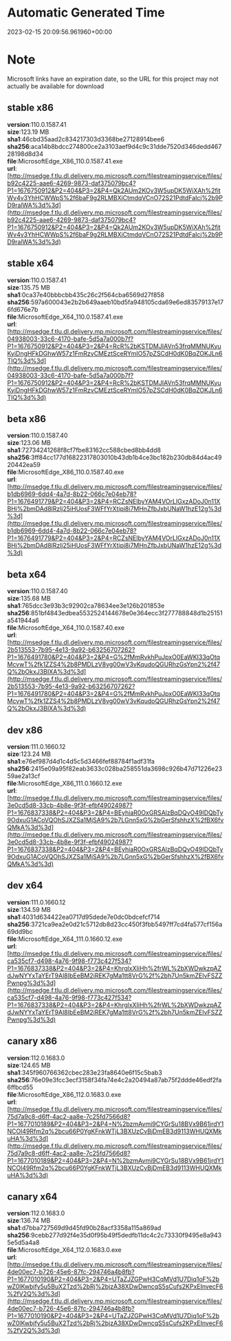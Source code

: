 # Automatic Generated Time
2023-02-15 20:09:56.961960+00:00

# Note
Microsoft links have an expiration date, so the URL for this project may not actually be available for download

## stable x86
**version**:110.0.1587.41  
**size**:123.19 MB  
**sha1**:46cbd35aad2c834217303d3368be27128914bee6  
**sha256**:aca14b8bdcc274800ce2a3103aef9d4c9c31dde7520d346dedd46728198d8d34  
**file**:MicrosoftEdge_X86_110.0.1587.41.exe  
**url**:[http://msedge.f.tlu.dl.delivery.mp.microsoft.com/filestreamingservice/files/b92c4225-aae6-4269-9873-daf375079bc4?P1=1676750912&P2=404&P3=2&P4=Qk2AUm2KOv3W5upDK5WiXAh%2fitWv4v3YhHCWWpS%2f6baF9g2RLMBXjCtmdqVCnO72S21PdtdFaIcj%2b9PD9ralWA%3d%3d](http://msedge.f.tlu.dl.delivery.mp.microsoft.com/filestreamingservice/files/b92c4225-aae6-4269-9873-daf375079bc4?P1=1676750912&P2=404&P3=2&P4=Qk2AUm2KOv3W5upDK5WiXAh%2fitWv4v3YhHCWWpS%2f6baF9g2RLMBXjCtmdqVCnO72S21PdtdFaIcj%2b9PD9ralWA%3d%3d)  

## stable x64
**version**:110.0.1587.41  
**size**:135.75 MB  
**sha1**:0ca37e40bbbcbb435c26c2f564cba6569d27f858  
**sha256**:597a600043e2b2b649aaeb10bd5fa948105cda69e6ed83579137e176fd676e7b  
**file**:MicrosoftEdge_X64_110.0.1587.41.exe  
**url**:[http://msedge.f.tlu.dl.delivery.mp.microsoft.com/filestreamingservice/files/04938003-33c6-4170-bafe-5d5a7a000b7f?P1=1676750912&P2=404&P3=2&P4=RcR%2bKSTDMJIAVn53frqMMNUKyuKyiDngHFkDGhwW57z1FmRzvCMEztSceRYmIO57pZSCdH0dK0BqZOKJLn6TIQ%3d%3d](http://msedge.f.tlu.dl.delivery.mp.microsoft.com/filestreamingservice/files/04938003-33c6-4170-bafe-5d5a7a000b7f?P1=1676750912&P2=404&P3=2&P4=RcR%2bKSTDMJIAVn53frqMMNUKyuKyiDngHFkDGhwW57z1FmRzvCMEztSceRYmIO57pZSCdH0dK0BqZOKJLn6TIQ%3d%3d)  

## beta x86
**version**:110.0.1587.40  
**size**:123.06 MB  
**sha1**:72734241268f8cf7fbe83162cc588cbed8bb4dd8  
**sha256**:3ff84cc177d16822317803010b43db1b4ce3bc182b230db84d4ac4920442ea59  
**file**:MicrosoftEdge_X86_110.0.1587.40.exe  
**url**:[http://msedge.f.tlu.dl.delivery.mp.microsoft.com/filestreamingservice/files/b1db6969-6dd4-4a7d-8b22-066c7e04eb78?P1=1676491779&P2=404&P3=2&P4=RCZsNElbyYAM4VOrLIGxzADoJ0n11XBHi%2bmDAd8lRzlj25iHUosF3WFfYrXtipi8i7MHnZfbJxbUNaW1hzE12g%3d%3d](http://msedge.f.tlu.dl.delivery.mp.microsoft.com/filestreamingservice/files/b1db6969-6dd4-4a7d-8b22-066c7e04eb78?P1=1676491779&P2=404&P3=2&P4=RCZsNElbyYAM4VOrLIGxzADoJ0n11XBHi%2bmDAd8lRzlj25iHUosF3WFfYrXtipi8i7MHnZfbJxbUNaW1hzE12g%3d%3d)  

## beta x64
**version**:110.0.1587.40  
**size**:135.68 MB  
**sha1**:765dcc3e93b3c92902ca78634ee3e126b201853e  
**sha256**:851bf4843edbea5532524144678e0e364ecc3f277788848d1b25151a541944a6  
**file**:MicrosoftEdge_X64_110.0.1587.40.exe  
**url**:[http://msedge.f.tlu.dl.delivery.mp.microsoft.com/filestreamingservice/files/2b513553-7b95-4e13-9a92-b63256707262?P1=1676491780&P2=404&P3=2&P4=G%2fMmRvkhPuJpxO0EaWKI33qOtqMcvwT%2fk1ZZS4%2b8PMDLzV8vg00wV3vKqudoQGURhzGsYpn2%2f47Q%2bOkxJ3BIXA%3d%3d](http://msedge.f.tlu.dl.delivery.mp.microsoft.com/filestreamingservice/files/2b513553-7b95-4e13-9a92-b63256707262?P1=1676491780&P2=404&P3=2&P4=G%2fMmRvkhPuJpxO0EaWKI33qOtqMcvwT%2fk1ZZS4%2b8PMDLzV8vg00wV3vKqudoQGURhzGsYpn2%2f47Q%2bOkxJ3BIXA%3d%3d)  

## dev x86
**version**:111.0.1660.12  
**size**:123.24 MB  
**sha1**:e76ef987d4d1c4d5c5d3466fef88784f1adf31fa  
**sha256**:2415e09a95f82eab3633c028ba258551da3698c926b47d71226e2359ae2a13cf  
**file**:MicrosoftEdge_X86_111.0.1660.12.exe  
**url**:[http://msedge.f.tlu.dl.delivery.mp.microsoft.com/filestreamingservice/files/3e0cd5d8-33cb-4b8e-9f3f-efbf49024987?P1=1676837338&P2=404&P3=2&P4=BEyhiaR0OxGRSAlzBqDQvO49IDQbTy9OdxuG1ACoVQOhSJXZSa1MjSA9%2b7LGnn5xG%2bGerSfshhzX%2fBX6fvQMkA%3d%3d](http://msedge.f.tlu.dl.delivery.mp.microsoft.com/filestreamingservice/files/3e0cd5d8-33cb-4b8e-9f3f-efbf49024987?P1=1676837338&P2=404&P3=2&P4=BEyhiaR0OxGRSAlzBqDQvO49IDQbTy9OdxuG1ACoVQOhSJXZSa1MjSA9%2b7LGnn5xG%2bGerSfshhzX%2fBX6fvQMkA%3d%3d)  

## dev x64
**version**:111.0.1660.12  
**size**:134.59 MB  
**sha1**:4031d634422ea0717d95dede7e0dc0bdcefcf714  
**sha256**:3721ca9ea2e0d21c5712db8d23cc450f3fbb5497ff7cd4fa577cf156a69dd9bc  
**file**:MicrosoftEdge_X64_111.0.1660.12.exe  
**url**:[http://msedge.f.tlu.dl.delivery.mp.microsoft.com/filestreamingservice/files/ca535cf7-d498-4a76-9f98-f773c427f534?P1=1676837338&P2=404&P3=2&P4=KhrglxXIiHh%2frWL%2bXWDwkzpAZdJwNYYxTaYErT9Al8IbEeBM2iREK7gMa1tt8VrG%2f%2bh7Un5kmZEIvFSZZPwnpg%3d%3d](http://msedge.f.tlu.dl.delivery.mp.microsoft.com/filestreamingservice/files/ca535cf7-d498-4a76-9f98-f773c427f534?P1=1676837338&P2=404&P3=2&P4=KhrglxXIiHh%2frWL%2bXWDwkzpAZdJwNYYxTaYErT9Al8IbEeBM2iREK7gMa1tt8VrG%2f%2bh7Un5kmZEIvFSZZPwnpg%3d%3d)  

## canary x86
**version**:112.0.1683.0  
**size**:124.65 MB  
**sha1**:345f960766362cbec283e23fa8640e6f15c5bab3  
**sha256**:76e09e3fcc3ecf3158f34fa74e4c2a20494a87ab75f2ddde46edf2fa6ffbcd55  
**file**:MicrosoftEdge_X86_112.0.1683.0.exe  
**url**:[http://msedge.f.tlu.dl.delivery.mp.microsoft.com/filestreamingservice/files/75d7a9c8-d6ff-4ac2-aa8e-7c25fd7566d8?P1=1677010189&P2=404&P3=2&P4=N%2bzmAvmi9CYGrSu18BVx9B61jrdY1NCOl49Rfm2q%2bcu66P0YgKFnkWTjL3BXUzCvBjDmEB3d9113WHUQXMkuHA%3d%3d](http://msedge.f.tlu.dl.delivery.mp.microsoft.com/filestreamingservice/files/75d7a9c8-d6ff-4ac2-aa8e-7c25fd7566d8?P1=1677010189&P2=404&P3=2&P4=N%2bzmAvmi9CYGrSu18BVx9B61jrdY1NCOl49Rfm2q%2bcu66P0YgKFnkWTjL3BXUzCvBjDmEB3d9113WHUQXMkuHA%3d%3d)  

## canary x64
**version**:112.0.1683.0  
**size**:136.74 MB  
**sha1**:d7bba727569d9d45fd90b28acf3358a115a869ad  
**sha256**:9cebb277d92f4e35d0f95b49f5dedfb11dc4c2c73330f9495e8a9435e5d5a4a8  
**file**:MicrosoftEdge_X64_112.0.1683.0.exe  
**url**:[http://msedge.f.tlu.dl.delivery.mp.microsoft.com/filestreamingservice/files/4de00ec7-b726-45e6-87fc-294746a4b8fb?P1=1677010190&P2=404&P3=2&P4=UTaZJZGPwH3CqMVd1U7Diq1oF%2bwZ0lKwbjfy5u5BuX2Tzd%2bRj%2bjzA38XDwDwncqS5sCufs2KPxEInvecF6%2fV2Q%3d%3d](http://msedge.f.tlu.dl.delivery.mp.microsoft.com/filestreamingservice/files/4de00ec7-b726-45e6-87fc-294746a4b8fb?P1=1677010190&P2=404&P3=2&P4=UTaZJZGPwH3CqMVd1U7Diq1oF%2bwZ0lKwbjfy5u5BuX2Tzd%2bRj%2bjzA38XDwDwncqS5sCufs2KPxEInvecF6%2fV2Q%3d%3d)  

